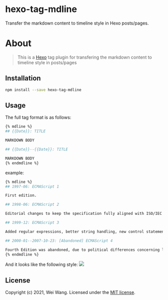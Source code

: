 # hexo-tag-mdline
Transfer the markdown content to timeline style in Hexo posts/pages.

# About
> This is a [Hexo](http://hexo.io/) tag plugin for transfering the markdown content to timeline style in posts/pages

## Installation
```bash
npm install --save hexo-tag-mdline
```
## Usage
The full tag format is as follows:
```bash
{% mdline %}
## {{Date}}: TITLE

MARKDOWN BODY

## {{Date}}--{{Date}}: TITLE

MARKDOWN BODY
{% endmdline %}
```
example:
```bash
{% mdline %}
## 1997-06: ECMAScript 1

First edition.

## 1998-06: ECMAScript 2

Editorial changes to keep the specification fully aligned with ISO/IEC 16262 international standard.

## 1999-12: ECMAScript 3

Added regular expressions, better string handling, new control statements, try/catch exception handling, tighter definition of errors, formatting for numeric output and other enhancements.

## 2000-01--2007-10-23: [Abandoned] ECMAScript 4

Fourth Edition was abandoned, due to political differences concerning language complexity. Many features proposed for the Fourth Edition have been completely dropped; some were incorporated into the sixth edition.
{% endmdline %}
```

And it looks like the following style:
![](https://raw.githubusercontent.com/azu/mdline/master/docs/resources/ecmascript-timeline.png)


## License
Copyright (c) 2021, Wei Wang. Licensed under the [MIT license](LICENSE).